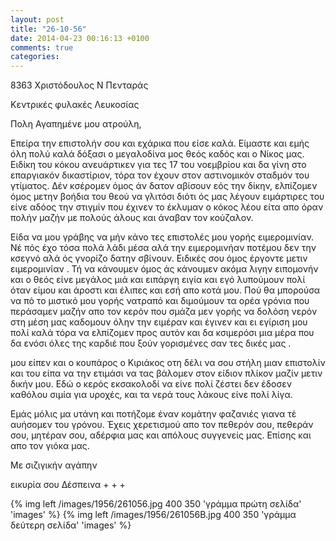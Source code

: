 ```yaml
---
layout: post
title: "26-10-56"
date: 2014-04-23 00:16:13 +0100
comments: true
categories: 
---
```


8363 Χριστόδουλος Ν Πενταράς

 Κεντρικές φυλακές Λευκοσίας


Πολη Αγαπημένε μου ατρούλη,

Επείρα την επιστολήν σου και εχάρικα που είσε καλά. Είμαστε και εμής όλη πολύ καλά δόξασι ο μεγαλοδίνα μος θεός καδός και ο Νίκος μας. Ειδίκη του κόκου ανευάρτικεν για τες 17 του νοεμβρίου και δα γίνη στο επαργιακόν δικαστίριον, τόρα τον έχουν στον αστινομικόν σταδμόν του γτίματος. Δέν κσέρομεν όμος άν δατον αβίσουν εός την δίκην, ελπίζομεν όμος μετην βοήδια του θεού να γλιτόσι διότι ός μας λέγουν ειμάρτιρες του είνε αδόος την στιγμίν που έχινεν το έκλυμαν ο κόκος λέου είτα απο όραν πολήν μαζήν με πολούς άλους και άναβαν τον κούζαλον.

Είδα να μου γράβης να μήν κάνο τες επιστολές μου γορής ειμερομινίαν. Νέ πός έχο τόσα πολά λάδι μέσα αλά την ειμερομινήαν ποτέμου δεν την κσεγνό αλά ός γνορίζο δατην σβίνουν. Ειδικές σου όμος έργοντε μετιν ειμερομινίαν . Τή να κάνουμεν όμος άς κάνουμεν ακόμα λιγην ειπομονήν και ο θεός είνε μεγάλος μιά και ειπάργη ειγία και εγό λυπούμουν πολί όταν είμου και άροστι και έλιπες και εσή απο κοτά μου. Πού θα μπορούσα να πό το μιστικό μου γορής νατραπό και διμούμουν τα ορέα γρόνια που περάσαμεν μαζήν απο τον κερόν που σμάζα μεν γορής να δολόση νερόν στη μέση μας καδομουν όλην την ειμέραν και έγινεν και ει εγίριση μου πολί καλά τόρα να ελπίζομεν προς αυτόν και δα κσιμερόσι μια μέρα που δα ενόσι όλες της καρδιέ που ξούν γορισμένες σαν τες δικές μας .

μου είπεν και ο κουπάρος ο Κιριάκος οτη δέλι να σου στήλη μιαν επιστολίν και του είπα να την ετιμάσι να τας βάλομεν στον είδιον πλίκον μαζίν μετιν δικήν μου.  Εδώ ο κερός εκσακολοδί να είνε πολί ζέστει δεν έδοσεν καθόλου σιμία για υροχές, και τα νερά τους λάκους είνε πολί λίγα.

 Εμάς μόλις μα υτάνη και ποτήζομε έναν κομάτην φαζανιές γιανα τέ αυήσομεν του γρόνου. Έχεις χερετισμού απο τον πεθερόν σου, πεθεράν σου, μητέραν σου, αδέρφια μας και απόλους συγγενείς μας. Επίσης και απο τον γιόκα μας.

Με σιζιγικήν αγάπην

 εικυρία σου Δέσπεινα + + +

{% img left /images/1956/261056.jpg 400 350 'γράμμα πρώτη σελίδα' 'images' %}
{% img left /images/1956/261056B.jpg 400 350 'γράμμα δεύτερη σελίδα' 'images' %}

